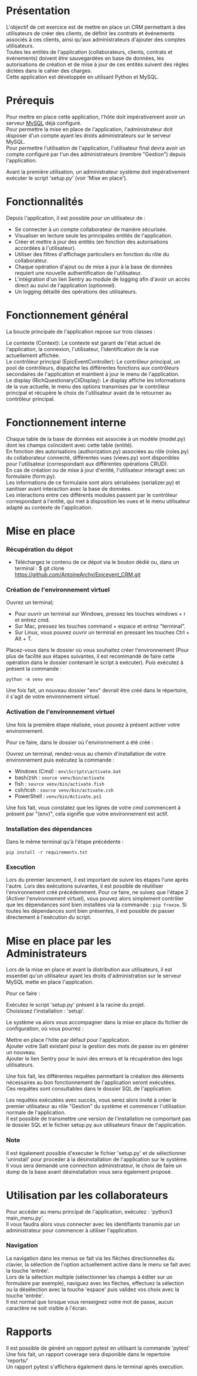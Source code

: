 # Présentation
L'objectif de cet exercice est de mettre en place un CRM permettant à des utilisateurs de créer des clients, de définir les contrats et événements associés à ces clients, ainsi qu'aux administrateurs d'ajouter des comptes utilisateurs.  
Toutes les entités de l'application (collaborateurs, clients, contrats et événements) doivent être sauvegardées en base de données, les autorisations de création et de mise à jour de ces entités suivent des règles dictées dans le cahier des charges.  
Cette application est développée en utilisant Python et MySQL.

# Prérequis
Pour mettre en place cette application, l'hôte doit impérativement avoir un serveur [MySQL](https://www.mysql.com/) déjà configuré.   
Pour permettre la mise en place de l'application, l'administrateur doit disposer d'un compte ayant les droits administrateurs sur le serveur MySQL.  
Pour permettre l'utilisation de l'application, l'utilisateur final devra avoir un compte configuré par l'un des administrateurs (membre "Gestion") depuis l'application.

Avant la première utilisation, un administrateur système doit impérativement exécuter le script 'setup.py' (voir 'Mise en place').

# Fonctionnalités
Depuis l'application, il est possible pour un utilisateur de :
- Se connecter à un compte collaborateur de manière sécurisée.
- Visualiser en lecture seule les principales entités de l'application.
- Créer et mettre à jour des entités (en fonction des autorisations accordées à l'utilisateur).
- Utiliser des filtres d'affichage particuliers en fonction du rôle du collaborateur.
- Chaque opération d'ajout ou de mise à jour à la base de données requiert une nouvelle authentification de l'utilisateur.
- L'intégration d'un lien Sentry au module de logging afin d'avoir un accès direct au suivi de l'application (optionnel).
- Un logging détaillé des opérations des utilisateurs.

# Fonctionnement général

La boucle principale de l'application repose sur trois classes :

Le contexte (Context): Le contexte est garant de l'état actuel de l'application, la connexion, l'utilisateur, l'identification de la vue actuellement affichée.  
Le contrôleur principal (EpicEventController): Le contrôleur principal, un pool de contrôleurs, dispatche les différentes fonctions aux contrôleurs secondaires de l'application et maintient à jour le menu de l'application.  
Le display (RichQuestionaryCliDisplay): Le display affiche les informations de la vue actuelle, le menu des options transmises par le contrôleur principal et récupère le choix de l'utilisateur avant de le retourner au contrôleur principal.

# Fonctionnement interne

Chaque table de la base de données est associée à un modèle (model.py) dont les champs coïncident avec cette table (entité).  
En fonction des autorisations (authorization.py) associées au rôle (roles.py) du collaborateur connecté, différentes vues (views.py) sont disponibles pour l'utilisateur (correspondant aux différentes opérations CRUD).  
En cas de création ou de mise à jour d'entité, l'utilisateur interagit avec un formulaire (form.py).  
Les informations de ce formulaire sont alors sérialisées (serializer.py) et sanitiser avant interaction avec la base de données.  
Les interactions entre ces différents modules passent par le contrôleur correspondant à l'entité, qui met à disposition les vues et le menu utilisateur adapté au contexte de l'application.  

# Mise en place

### Récupération du dépot 
- Téléchargez le contenu de ce dépot via le bouton dédié ou, dans un terminal : $ git clone https://github.com/AntoineArchy/Epicevent_CRM.git

### Création de l'environnement virtuel
Ouvrez un terminal; 

- Pour ouvrir un terminal sur Windows, pressez les touches windows + r et entrez cmd.
- Sur Mac, pressez les touches command + espace et entrez "terminal".
- Sur Linux, vous pouvez ouvrir un terminal en pressant les touches Ctrl + Alt + T.

Placez-vous dans le dossier où vous souhaitez créer l'environnement (Pour plus de facilité aux étapes suivantes, il est recommandé de faire cette opération dans le dossier contenant le script à exécuter). Puis exécutez à présent la commande : 

`python -m venv env
`

Une fois fait, un nouveau dossier "env" devrait être créé dans le répertoire, il s'agit de votre environnement virtuel.


### Activation de l'environnement virtuel
Une fois la première étape réalisée, vous pouvez à présent activer votre environnement.

Pour ce faire, dans le dossier où l'environnement a été créé :


Ouvrez un terminal, rendez-vous au chemin d'installation de votre environnement puis exécutez la commande : 

- Windows (Cmd) : `env\Scripts\activate.bat`
- bash/zsh : `source venv/bin/activate`
- fish : `source venv/bin/activate.fish`
- csh/tcsh : `source venv/bin/activate.csh`
- PowerShell : `venv/bin/Activate.ps1`

Une fois fait, vous constatez que les lignes de votre cmd commencent à présent par "(env)", cela signifie que votre environnement est actif.

### Installation des dépendances
Dans le même terminal qu'à l'étape précédente :

`pip install -r requirements.txt`


### Execution 
Lors du premier lancement, il est important de suivre les étapes l'une après l'autre. Lors des exécutions suivantes, il est possible de réutiliser l'environnement créé précédemment. Pour ce faire, ne suivez que l'étape 2 (Activer l'environnement virtuel), vous pouvez alors simplement contrôler que les dépendances sont bien installées via la commande : `pip freeze`. Si toutes les dépendances sont bien présentes, il est possible de passer directement à l'exécution du script.


# Mise en place par les Administrateurs
Lors de la mise en place et avant la distribution aux utilisateurs, il est essentiel qu'un utilisateur ayant les droits d'administration sur le serveur MySQL mette en place l'application.

Pour ce faire :

Exécutez le script 'setup.py' présent à la racine du projet.  
Choisissez l'installation : 'setup'.

Le système va alors vous accompagner dans la mise en place du fichier de configuration, où vous pourrez :

Mettre en place l'hôte par défaut pour l'application.  
Ajouter votre Salt existant pour la gestion des mots de passe ou en générer un nouveau.  
Ajouter le lien Sentry pour le suivi des erreurs et la récupération des logs utilisateurs.  

Une fois fait, les différentes requêtes permettant la création des éléments nécessaires au bon fonctionnement de l'application seront exécutées.   
Ces requêtes sont consultables dans le dossier SQL de l'application.

Les requêtes exécutées avec succès, vous serez alors invité à créer le premier utilisateur au rôle "Gestion" du système et commencer l'utilisation normale de l'application.  
Il est possible de transmettre une version de l'installation ne comportant pas le dossier SQL et le fichier setup.py aux utilisateurs finaux de l'application.
### Note
Il est également possible d'executer le fichier 'setup.py' et de sélectionner 'uninstall' pour proceder à la désinstallation de l'application sur le système.  
Il vous sera demandé une connection administrateur, le choix de faire un dump de la base avant désinstallation vous sera également proposé.  

# Utilisation par les collaborateurs 
Pour accéder au menu principal de l'application, exécutez : 'python3 main_menu.py'.  
Il vous faudra alors vous connecter avec les identifiants transmis par un administrateur pour commencer à utiliser l'application.
### Navigation
La navigation dans les menus se fait via les flèches directionnelles du clavier, la sélection de l'option actuellement active dans le menu se fait avec la touche 'entrée'.  
Lors de la sélection multiple (sélectionner les champs à éditer sur un formulaire par exemple), naviguez avec les flèches, effectuez la sélection ou la désélection avec la touche 'espace' puis validez vos choix avec la touche 'entrée'.  
Il est normal que lorsque vous renseignez votre mot de passe, aucun caractère ne soit visible à l'écran.

# Rapports
Il est possible de généré un rapport pytest en utilisant la commande 'pytest'  
Une fois fait, un rapport coverage sera disponible dans le repertoire 'reports/'  
Un rapport pytest s'affichera également dans le terminal après execution. 
